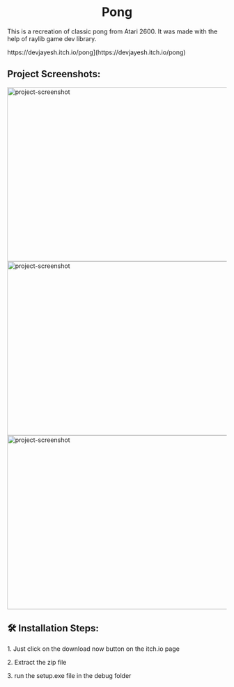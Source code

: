 <h1 align="center" id="title">Pong</h1>

<p id="description">This is a recreation of classic pong from Atari 2600. It was made with the help of raylib game dev library.</p>
<p id="description>This game is also playable on browser on the itch.io page</p>
<h2>🚀 Demo</h2>

[https://devjayesh.itch.io/pong](https://devjayesh.itch.io/pong)

<h2>Project Screenshots:</h2>

<img src="https://i.imgur.com/kYRezyO.png" alt="project-screenshot" width="700" height="400/">

<img src="https://i.imgur.com/29wkrbS.png" alt="project-screenshot" width="700" height="400/">

<img src="https://i.imgur.com/p4nCf9m.png" alt="project-screenshot" width="700" height="400/">

<h2>🛠️ Installation Steps:</h2>

<p>1. Just click on the download now button on the itch.io page</p>

<p>2. Extract the zip file</p>

<p>3. run the setup.exe file in the debug folder</p>
